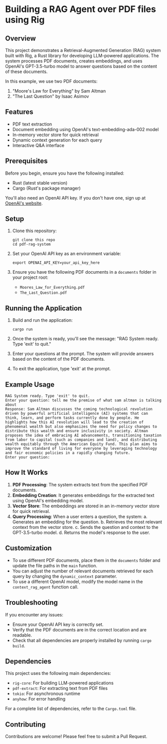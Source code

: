 # Building a RAG Agent over PDF files using Rig

## Overview

This project demonstrates a Retrieval-Augmented Generation (RAG) system built with Rig, a Rust library for developing LLM-powered applications. The system processes PDF documents, creates embeddings, and uses OpenAI's GPT-3.5-turbo model to answer questions based on the content of these documents.

In this example, we use two PDF documents:
1. "Moore's Law for Everything" by Sam Altman
2. "The Last Question" by Isaac Asimov

## Features

- PDF text extraction
- Document embedding using OpenAI's text-embedding-ada-002 model
- In-memory vector store for quick retrieval
- Dynamic context generation for each query
- Interactive Q&A interface

## Prerequisites

Before you begin, ensure you have the following installed:
- Rust (latest stable version)
- Cargo (Rust's package manager)

You'll also need an OpenAI API key. If you don't have one, sign up at [OpenAI's website](https://openai.com).

## Setup

1. Clone this repository:
   ```
   git clone this repo
   cd pdf-rag-system
   ```

2. Set your OpenAI API key as an environment variable:
   ```
   export OPENAI_API_KEY=your_api_key_here
   ```

3. Ensure you have the following PDF documents in a `documents` folder in your project root:
   - `Moores_Law_for_Everything.pdf`
   - `The_Last_Question.pdf`

## Running the Application

1. Build and run the application:
   ```
   cargo run
   ```

2. Once the system is ready, you'll see the message: "RAG System ready. Type 'exit' to quit."

3. Enter your questions at the prompt. The system will provide answers based on the content of the PDF documents.

4. To exit the application, type 'exit' at the prompt.

## Example Usage

```
RAG System ready. Type 'exit' to quit.
Enter your question: tell me the premise of what sam altman is talking about
Response: Sam Altman discusses the coming technological revolution driven by powerful artificial intelligence (AI) systems that can think, learn, and perform tasks currently done by people. He highlights how this AI revolution will lead to the creation of phenomenal wealth but also emphasizes the need for policy changes to distribute this wealth and ensure inclusivity in society. Altman proposes the idea of embracing AI advancements, transitioning taxation from labor to capital (such as companies and land), and distributing wealth equitably through the American Equity Fund. This plan aims to improve the standard of living for everyone by leveraging technology and fair economic policies in a rapidly changing future.
Enter your question: 
```

## How It Works

1. **PDF Processing**: The system extracts text from the specified PDF documents.
2. **Embedding Creation**: It generates embeddings for the extracted text using OpenAI's embedding model.
3. **Vector Store**: The embeddings are stored in an in-memory vector store for quick retrieval.
4. **Query Processing**: When a user enters a question, the system:
   a. Generates an embedding for the question.
   b. Retrieves the most relevant context from the vector store.
   c. Sends the question and context to the GPT-3.5-turbo model.
   d. Returns the model's response to the user.

## Customization

- To use different PDF documents, place them in the `documents` folder and update the file paths in the `main` function.
- You can adjust the number of relevant documents retrieved for each query by changing the `dynamic_context` parameter.
- To use a different OpenAI model, modify the model name in the `context_rag_agent` function call.

## Troubleshooting

If you encounter any issues:
- Ensure your OpenAI API key is correctly set.
- Verify that the PDF documents are in the correct location and are readable.
- Check that all dependencies are properly installed by running `cargo build`.

## Dependencies

This project uses the following main dependencies:
- `rig-core`: For building LLM-powered applications
- `pdf-extract`: For extracting text from PDF files
- `tokio`: For asynchronous runtime
- `anyhow`: For error handling

For a complete list of dependencies, refer to the `Cargo.toml` file.


## Contributing

Contributions are welcome! Please feel free to submit a Pull Request.
